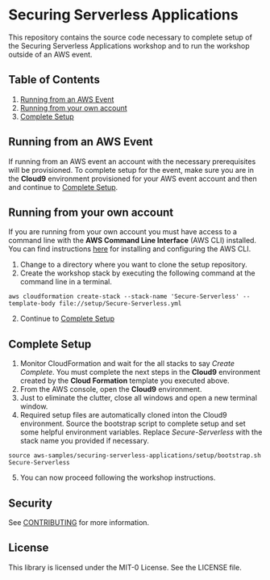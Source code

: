 # Securing Serverless Applications

This repository contains the source code necessary to complete setup of the Securing Serverless Applications workshop and to run the workshop outside of an AWS event. 

## Table of Contents

1. [Running from an AWS Event](#running-from-an-aws-event)
2. [Running from your own account](#running-from-your-own-account)
3. [Complete Setup](#complete-setup)

## Running from an AWS Event

If running from an AWS event an account with the necessary prerequisites will be provisioned.  To complete setup for the event, make sure you are in the **Cloud9** environment provisioned for your AWS event account and then and continue to [Complete Setup](#complete-setup).

## Running from your own account
If you are running from your own account you must have access to a command line with the **AWS Command Line Interface** (AWS CLI) installed.  You can find instructions [here](https://docs.aws.amazon.com/cli/latest/userguide/getting-started-install.html) for installing and configuring the AWS CLI.

1. Change to a directory where you want to clone the setup repository.
2. Create the workshop stack by executing the following command at the command line in a terminal.
~~~
aws cloudformation create-stack --stack-name 'Secure-Serverless' --template-body file://setup/Secure-Serverless.yml
~~~
2. Continue to [Complete Setup](#complete-setup)

## Complete Setup

1. Monitor CloudFormation and wait for the all stacks to say *Create Complete*. You must complete the next steps in the **Cloud9** environment created by the **Cloud Formation** template you executed above.
3. From the AWS console, open the **Cloud9** environment.
4. Just to eliminate the clutter, close all windows and open a new terminal window.
5. Required setup files are automatically cloned inton the Cloud9 environment. Source the bootstrap script to complete setup and set some helpful environment variables.  Replace _Secure-Serverless_ with the stack name you provided if necessary.
~~~
source aws-samples/securing-serverless-applications/setup/bootstrap.sh Secure-Serverless
~~~
5. You can now proceed following the workshop instructions.


## Security

See [CONTRIBUTING](CONTRIBUTING.md#security-issue-notifications) for more information.

## License

This library is licensed under the MIT-0 License. See the LICENSE file.

